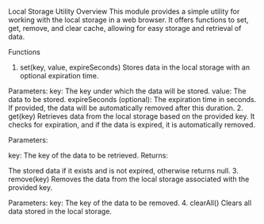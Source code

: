 Local Storage Utility
Overview
This module provides a simple utility for working with the local storage in a web browser. It offers functions to set, get, remove, and clear cache, allowing for easy storage and retrieval of data.

Functions
1. set(key, value, expireSeconds)
Stores data in the local storage with an optional expiration time.

Parameters:
key: The key under which the data will be stored.
value: The data to be stored.
expireSeconds (optional): The expiration time in seconds. If provided, the data will be automatically removed after this duration.
2. get(key)
Retrieves data from the local storage based on the provided key. It checks for expiration, and if the data is expired, it is automatically removed.

Parameters:

key: The key of the data to be retrieved.
Returns:

The stored data if it exists and is not expired, otherwise returns null.
3. remove(key)
Removes the data from the local storage associated with the provided key.

Parameters:
key: The key of the data to be removed.
4. clearAll()
Clears all data stored in the local storage.